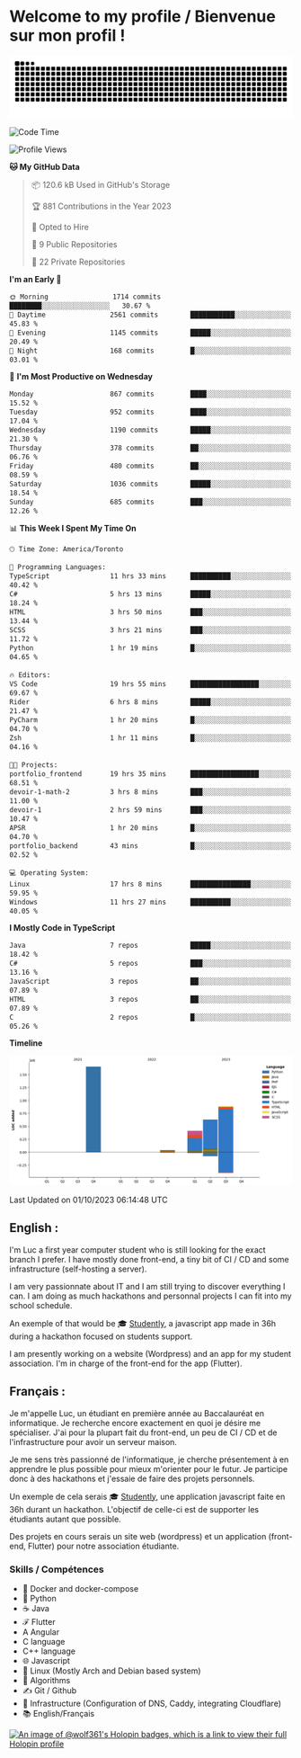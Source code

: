 # Welcome to my profile / Bienvenue sur mon profil !

![snake gif](https://github.com/wolf-361/wolf-361/blob/output/github-contribution-grid-snake.svg)

<!--START_SECTION:waka-->
![Code Time](http://img.shields.io/badge/Code%20Time-382%20hrs%2022%20mins-blue)

![Profile Views](http://img.shields.io/badge/Profile%20Views-0-blue)

**🐱 My GitHub Data** 

> 📦 120.6 kB Used in GitHub's Storage 
 > 
> 🏆 881 Contributions in the Year 2023
 > 
> 💼 Opted to Hire
 > 
> 📜 9 Public Repositories 
 > 
> 🔑 22 Private Repositories 
 > 
**I'm an Early 🐤** 

```text
🌞 Morning                1714 commits        ████████░░░░░░░░░░░░░░░░░   30.67 % 
🌆 Daytime                2561 commits        ███████████░░░░░░░░░░░░░░   45.83 % 
🌃 Evening                1145 commits        █████░░░░░░░░░░░░░░░░░░░░   20.49 % 
🌙 Night                  168 commits         █░░░░░░░░░░░░░░░░░░░░░░░░   03.01 % 
```
📅 **I'm Most Productive on Wednesday** 

```text
Monday                   867 commits         ████░░░░░░░░░░░░░░░░░░░░░   15.52 % 
Tuesday                  952 commits         ████░░░░░░░░░░░░░░░░░░░░░   17.04 % 
Wednesday                1190 commits        █████░░░░░░░░░░░░░░░░░░░░   21.30 % 
Thursday                 378 commits         ██░░░░░░░░░░░░░░░░░░░░░░░   06.76 % 
Friday                   480 commits         ██░░░░░░░░░░░░░░░░░░░░░░░   08.59 % 
Saturday                 1036 commits        █████░░░░░░░░░░░░░░░░░░░░   18.54 % 
Sunday                   685 commits         ███░░░░░░░░░░░░░░░░░░░░░░   12.26 % 
```


📊 **This Week I Spent My Time On** 

```text
🕑︎ Time Zone: America/Toronto

💬 Programming Languages: 
TypeScript               11 hrs 33 mins      ██████████░░░░░░░░░░░░░░░   40.42 % 
C#                       5 hrs 13 mins       █████░░░░░░░░░░░░░░░░░░░░   18.24 % 
HTML                     3 hrs 50 mins       ███░░░░░░░░░░░░░░░░░░░░░░   13.44 % 
SCSS                     3 hrs 21 mins       ███░░░░░░░░░░░░░░░░░░░░░░   11.72 % 
Python                   1 hr 19 mins        █░░░░░░░░░░░░░░░░░░░░░░░░   04.65 % 

🔥 Editors: 
VS Code                  19 hrs 55 mins      █████████████████░░░░░░░░   69.67 % 
Rider                    6 hrs 8 mins        █████░░░░░░░░░░░░░░░░░░░░   21.47 % 
PyCharm                  1 hr 20 mins        █░░░░░░░░░░░░░░░░░░░░░░░░   04.70 % 
Zsh                      1 hr 11 mins        █░░░░░░░░░░░░░░░░░░░░░░░░   04.16 % 

🐱‍💻 Projects: 
portfolio_frontend       19 hrs 35 mins      █████████████████░░░░░░░░   68.51 % 
devoir-1-math-2          3 hrs 8 mins        ███░░░░░░░░░░░░░░░░░░░░░░   11.00 % 
devoir-1                 2 hrs 59 mins       ███░░░░░░░░░░░░░░░░░░░░░░   10.47 % 
APSR                     1 hr 20 mins        █░░░░░░░░░░░░░░░░░░░░░░░░   04.70 % 
portfolio_backend        43 mins             █░░░░░░░░░░░░░░░░░░░░░░░░   02.52 % 

💻 Operating System: 
Linux                    17 hrs 8 mins       ███████████████░░░░░░░░░░   59.95 % 
Windows                  11 hrs 27 mins      ██████████░░░░░░░░░░░░░░░   40.05 % 
```

**I Mostly Code in TypeScript** 

```text
Java                     7 repos             █████░░░░░░░░░░░░░░░░░░░░   18.42 % 
C#                       5 repos             ███░░░░░░░░░░░░░░░░░░░░░░   13.16 % 
JavaScript               3 repos             ██░░░░░░░░░░░░░░░░░░░░░░░   07.89 % 
HTML                     3 repos             ██░░░░░░░░░░░░░░░░░░░░░░░   07.89 % 
C                        2 repos             █░░░░░░░░░░░░░░░░░░░░░░░░   05.26 % 
```



**Timeline**

![Lines of Code chart](https://raw.githubusercontent.com/wolf-361/wolf-361/main/assets/bar_graph.png)


 Last Updated on 01/10/2023 06:14:48 UTC
<!--END_SECTION:waka-->

## English : 

I'm Luc a first year computer student who is still looking for the exact branch I prefer. I have mostly done front-end, a tiny bit of CI / CD and some infrastructure (self-hosting a server).

I am very passionnate about IT and I am still trying to discover everything I can. I am doing as much hackathons and personnal projects I can fit into my school schedule.

An exemple of that would be 🎓 [Studently](https://github.com/wolf-361/Studently-CodeJam12), a javascript app made in 36h during a hackathon focused on students support.

I am presently working on a website (Wordpress) and an app for my student association. I'm in charge of the front-end for the app (Flutter).

## Français :

Je m'appelle Luc, un étudiant en première année au Baccalauréat en informatique. Je recherche encore exactement en quoi je désire me spécialiser. J'ai pour la plupart fait du front-end, un peu de CI / CD et de l'infrastructure pour avoir un serveur maison.

Je me sens très passionné de l'informatique, je cherche présentement à en apprendre le plus possible pour mieux m'orienter pour le futur. Je participe donc à des hackathons et j'essaie de faire des projets personnels.

Un exemple de cela serais 🎓 [Studently](https://github.com/wolf-361/Studently-CodeJam12), une application javascript faite en 36h durant un hackathon. L'objectif de celle-ci est de supporter les étudiants autant que possible.

Des projets en cours serais un site web (wordpress) et un application (front-end, Flutter) pour notre association étudiante.

###  Skills / Compétences

* 🐋 Docker and docker-compose
* 🐍 Python
* ☕ Java
* ℱ Flutter
* A Angular
* C language
* C++ language
* 🌐 Javascript
* 🐧 Linux (Mostly Arch and Debian based system)
* 🧩 Algorithms
* ✍️ Git / Github
* 📜 Infrastructure (Configuration of DNS, Caddy, integrating Cloudflare)
* 📚 English/Français

[![An image of @wolf361's Holopin badges, which is a link to view their full Holopin profile](https://holopin.me/wolf361)](https://holopin.io/@wolf361)


